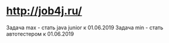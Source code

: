 # http://job4j.ru/
Задача max - стать java junior к 01.06.2019
Задача min - стать автотестером к 01.06.2019
